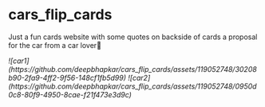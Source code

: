 # cars_flip_cards
Just a fun cards website with some quotes on backside of cards a proposal for the car from a car lover💖

<i>
![car1](https://github.com/deepbhapkar/cars_flip_cards/assets/119052748/30208b90-2fa9-4ff2-9f56-148cf1fb5d99)
![car2](https://github.com/deepbhapkar/cars_flip_cards/assets/119052748/0950d0c8-80f9-4950-8cae-f21f473e3d9c)

